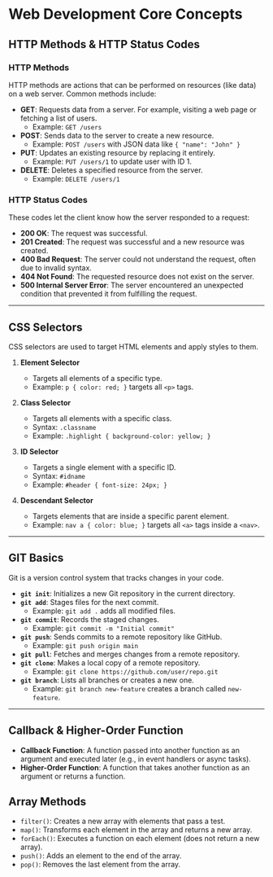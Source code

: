 # Web Development Core Concepts

## HTTP Methods & HTTP Status Codes

### HTTP Methods
HTTP methods are actions that can be performed on resources (like data) on a web server. Common methods include:

- **GET**: Requests data from a server. For example, visiting a web page or fetching a list of users.
  - Example: `GET /users`
- **POST**: Sends data to the server to create a new resource.
  - Example: `POST /users` with JSON data like `{ "name": "John" }`
- **PUT**: Updates an existing resource by replacing it entirely.
  - Example: `PUT /users/1` to update user with ID 1.
- **DELETE**: Deletes a specified resource from the server.
  - Example: `DELETE /users/1`

### HTTP Status Codes
These codes let the client know how the server responded to a request:

- **200 OK**: The request was successful.
- **201 Created**: The request was successful and a new resource was created.
- **400 Bad Request**: The server could not understand the request, often due to invalid syntax.
- **404 Not Found**: The requested resource does not exist on the server.
- **500 Internal Server Error**: The server encountered an unexpected condition that prevented it from fulfilling the request.

---

## CSS Selectors

CSS selectors are used to target HTML elements and apply styles to them.

1. **Element Selector**
   - Targets all elements of a specific type.
   - Example: `p { color: red; }` targets all `<p>` tags.

2. **Class Selector**
   - Targets all elements with a specific class.
   - Syntax: `.classname`
   - Example: `.highlight { background-color: yellow; }`

3. **ID Selector**
   - Targets a single element with a specific ID.
   - Syntax: `#idname`
   - Example: `#header { font-size: 24px; }`

4. **Descendant Selector**
   - Targets elements that are inside a specific parent element.
   - Example: `nav a { color: blue; }` targets all `<a>` tags inside a `<nav>`.

---

## GIT Basics

Git is a version control system that tracks changes in your code.

- **`git init`**: Initializes a new Git repository in the current directory.
- **`git add`**: Stages files for the next commit.
  - Example: `git add .` adds all modified files.
- **`git commit`**: Records the staged changes.
  - Example: `git commit -m "Initial commit"`
- **`git push`**: Sends commits to a remote repository like GitHub.
  - Example: `git push origin main`
- **`git pull`**: Fetches and merges changes from a remote repository.
- **`git clone`**: Makes a local copy of a remote repository.
  - Example: `git clone https://github.com/user/repo.git`
- **`git branch`**: Lists all branches or creates a new one.
  - Example: `git branch new-feature` creates a branch called `new-feature`.

---

## Callback & Higher-Order Function

- **Callback Function**: A function passed into another function as an argument and executed later (e.g., in event handlers or async tasks).
- **Higher-Order Function**: A function that takes another function as an argument or returns a function.

## Array Methods

- `filter()`: Creates a new array with elements that pass a test.
- `map()`: Transforms each element in the array and returns a new array.
- `forEach()`: Executes a function on each element (does not return a new array).
- `push()`: Adds an element to the end of the array.
- `pop()`: Removes the last element from the array.